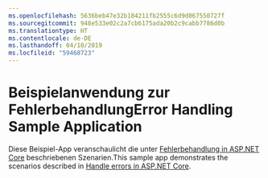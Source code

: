 ```yaml
---
ms.openlocfilehash: 5636beb47e32b184211fb2555c6d9d067550727f
ms.sourcegitcommit: 948e533e02c2a7cb6175ada20b2c9cabb7786d0b
ms.translationtype: HT
ms.contentlocale: de-DE
ms.lasthandoff: 04/10/2019
ms.locfileid: "59468723"
---
```

# <a name="error-handling-sample-application"></a><span data-ttu-id="5e0ec-101">Beispielanwendung zur Fehlerbehandlung</span><span class="sxs-lookup"><span data-stu-id="5e0ec-101">Error Handling Sample Application</span></span>

<span data-ttu-id="5e0ec-102">Diese Beispiel-App veranschaulicht die unter [Fehlerbehandlung in ASP.NET Core](https://docs.microsoft.com/aspnet/core/fundamentals/error-handling) beschriebenen Szenarien.</span><span class="sxs-lookup"><span data-stu-id="5e0ec-102">This sample app demonstrates the scenarios described in [Handle errors in ASP.NET Core](https://docs.microsoft.com/aspnet/core/fundamentals/error-handling).</span></span>
